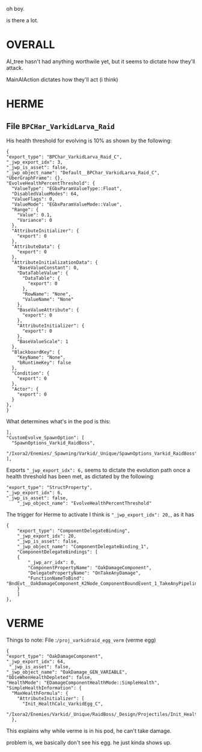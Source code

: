 oh boy.

is there a lot.

#

# OVERALL

AI_tree hasn't had anything worthwile yet, but it seems to dictate how they'll attack.

MainAIAction dictates how they'll act (i think)

# HERME

## File `BPCHar_VarkidLarva_Raid`

His health threshold for evolving is 10% as shown by the following:

    {
    "export_type": "BPChar_VarkidLarva_Raid_C",
    "_jwp_export_idx": 3,
    "_jwp_is_asset": false,
    "_jwp_object_name": "Default__BPChar_VarkidLarva_Raid_C",
    "UberGraphFrame": {},
    "EvolveHealthPercentThreshold": {
      "ValueType": "EGbxParamValueType::Float",
      "DisabledValueModes": 64,
      "ValueFlags": 0,
      "ValueMode": "EGbxParamValueMode::Value",
      "Range": {
        "Value": 0.1,
        "Variance": 0
      },
      "AttributeInitializer": {
        "export": 0
      },
      "AttributeData": {
        "export": 0
      },
      "AttributeInitializationData": {
        "BaseValueConstant": 0,
        "DataTableValue": {
          "DataTable": {
            "export": 0
          },
          "RowName": "None",
          "ValueName": "None"
        },
        "BaseValueAttribute": {
          "export": 0
        },
        "AttributeInitializer": {
          "export": 0
        },
        "BaseValueScale": 1
      },
      "BlackboardKey": {
        "KeyName": "None",
        "bRuntimeKey": false
      },
      "Condition": {
        "export": 0
      },
      "Actor": {
        "export": 0
      }
    },
    }

What determines what's in the pod is this:

    ],
    "CustomEvolve_SpawnOption": [
      "SpawnOptions_Varkid_RaidBoss",
      "/Ixora2/Enemies/_Spawning/Varkid/_Unique/SpawnOptions_Varkid_RaidBoss"
    ],

 Exports `"_jwp_export_idx": 6,` seems to dictate the evolution path once a health threshold has been met, as dictated by the following:


    "export_type": "StructProperty",
    "_jwp_export_idx": 6,
    "_jwp_is_asset": false,
        "_jwp_object_name": "EvolveHealthPercentThreshold"

The trigger for Herme to activate I think is `"_jwp_export_idx": 20,`, as it has 

    {
        "export_type": "ComponentDelegateBinding",
        "_jwp_export_idx": 20,
        "_jwp_is_asset": false,
        "_jwp_object_name": "ComponentDelegateBinding_1",
        "ComponentDelegateBindings": [
        {
            "_jwp_arr_idx": 0,
            "ComponentPropertyName": "OakDamageComponent",
            "DelegatePropertyName": "OnTakeAnyDamage",
            "FunctionNameToBind": "BndEvt__OakDamageComponent_K2Node_ComponentBoundEvent_1_TakeAnyPipelineDamageDelegate__DelegateSignature_BPChar_VarkidLarva_Raid"
        }
        ]
    },


# VERME

Things to note:
File :`/proj_varkidraid_egg_verm` (verme egg)


    {
    "export_type": "OakDamageComponent",
    "_jwp_export_idx": 64,
     "_jwp_is_asset": false,
    "_jwp_object_name": "OakDamage_GEN_VARIABLE",
    "bDieWhenHealthDepleted": false,
    "HealthMode": "EDamageComponentHealthMode::SimpleHealth",
    "SimpleHealthInformation": {
      "MaxHealthFormula": {
        "AttributeInitializer": [
          "Init_HealthCalc_VarkidEgg_C",
          "/Ixora2/Enemies/Varkid/_Unique/RaidBoss/_Design/Projectiles/Init_HealthCalc_VarkidEgg"
      },


This explains why while verme is in his pod, he can't take damage. 

problem is, we basically don't see his egg. he just kinda shows up. 

